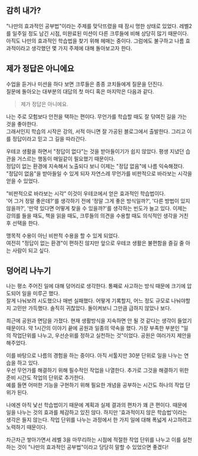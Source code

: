 ## 감히 내가?

"나만의 효과적인 공부법"이라는 주제를 맞닥뜨렸을 때 잠시 멍한 상태로 있었다. 레벨2를 일주일 정도 남긴 시점, 미완료된 미션이 다른 크루들에 비해 상당히 많기 때문이다.
아직도 나만의 효과적인 학습법을 찾기 위해 헤매는 중이다. 그럼에도 불구하고 나름 효과적이라고 생각했던 몇 가지 주제에 대해 돌아보고자 한다.


## 제가 정답은 아니에요

수업을 듣거나 미션을 하다 보면 크루들은 종종 코치들에게 질문을 던진다. <br>
질문에 돌아오는 대부분의 대답의 첫 마디 혹은 마지막은 다음과 같다.
> 제가 정답은 아니에요.

나는 주로 모험보다 안전을 택하는 편이다. 무언가를 학습할 때도 잘 닦여진 길을 가는 것을 좋아한다. <br>
그래서인지 학습의 시작은 강의, 서적 아니면 잘 가공된 블로그에서 출발한다. 그리고 이를 정답이라고 믿고 그 길을 따라간다. 

우테코 생활을 하면서 "정답이 없다"는 것을 받아들이기가 쉽지 않았다. 평생 지녔던 습관을 거스르는 행동이 매일같이 필요했기 때문이다. <br>
정답이 없는 환경에 지속해서 노출되다 보니 이제는 "정답 없음"에 나름 익숙해졌다.
"정답이 없음"을 받아들일 수 있게 되자 자연스레 무언가를 비판적으로 바라보는 시각을 얻을 수 있었다. 

"비판적으로 바라보는 시각" 이것이 우테코에서 얻은 효과적인 학습법이다. <br>
'어 그거 정말 좋은데?'를 생각하기 전에 '정말 그게 좋은 방식일까?', '다른 방법이 있지 않을까?', '만약 있다면 어떻게 찾을 수 있을까?'를 생각하는 빈도가 늘고 있다.
이제는 강의를 들을 때도, 책을 읽을 때도, 크루들의 의견을 수용할 때도 의식적인 생각을 거친 후 선택을 한다. <br>

맹목적 수용이 아닌 비판적 수용을 할 수 있게 되었다. <br>
여전히 "정답이 없는 환경"이 편하진 않지만 앞으로 우테코 생활은 불편함을 즐길 줄 아는 사람이 되고 싶다. <br>


## 덩어리 나누기

나는 평소 주어진 일에 대해 덩어리로 생각한다. 통째로 사고하는 방식 때문에 크기에 압도되어 일을 미루곤 했다. <br>
잘게 나눠보려 시도했으나 매번 실패했다. 어떻게 기록할지, 어느 정도 규모로 나눠야할지 고민만 가득했다. 솔직히 귀찮았다. 돌이켜보니 그만큼 급하지 않았나 보다.

최근에 공원과 면담을 가졌다. 현재 생활방식을 지속하면 안 될 것 같다는 생각이 들었기 때문이다. 약 1시간의 이야기 끝에 공원과 일종의 약속을 했다.
가장 부족한 부분인 "일의 작업단위를 나누고, 우선순위를 정하고 실천하는 것"이었다. 공원은 여러가지 제안을 해주었다. <br> 

이를 바탕으로 나름의 경험을 하는 중이다. 아직 서툴지만 30분 단위로 일을 나누는 연습을 하고 있다. <br>
우선 무언가를 해결하기 위해 필수적인 작업을 나열한다. 추가로 그것을 해결하기 위한 준비 시간도 작업의 단위로 추가한다. <br>
예를 들면 어떠한 기능을 구현하기 위해 필요한 개념을 공부하는 시간도 하나의 작업 단위가 된다. <br>

나에겐 아직 낯선 학습법이기 때문에 계획과 실제 결과의 편차가 꽤 큰 편이다. 
때문에 일을 나누는 것의 효과를 체감하고 있진 않다. 하지만 '효과적이지 않은 학습법'이라는 생각은 들지 않는다. 
작업 단위를 나누는 과정에서 한 가지 일에 대해 폭넓게 사고하려고 노력하기 때문이다. 

차근차근 쌓아가면서 레벨 3을 마무리하는 시점에 적절한 작업 단위를 나누고 이를 실천하는 것이 "나만의 효과적인 공부법"이라고 당당히 말할 수 있었으면 좋겠다!

